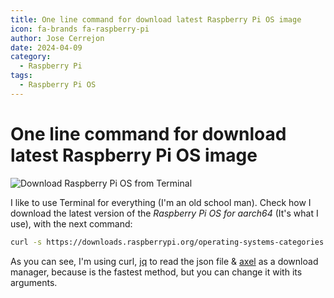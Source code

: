 ```yaml
---
title: One line command for download latest Raspberry Pi OS image
icon: fa-brands fa-raspberry-pi
author: Jose Cerrejon
date: 2024-04-09
category:
  - Raspberry Pi
tags:
  - Raspberry Pi OS
---
```

# One line command for download latest Raspberry Pi OS image

![Download Raspberry Pi OS from Terminal](/images/2024/04/rpios_dload.png "Download Raspberry Pi OS from Terminal")

I like to use Terminal for everything (I'm an old school man). Check how I download the latest version of the _Raspberry Pi OS for aarch64_ (It's what I use), with the next command:

```sh
curl -s https://downloads.raspberrypi.org/operating-systems-categories.json | jq -r '.[0].images[0].urlHttp' | xargs axel -n 4 -k
```

As you can see, I'm using curl, [jq](https://jqlang.github.io/jq/) to read the json file & [axel](https://github.com/axel-download-accelerator/axel) as a download manager, because is the fastest method, but you can change it with its arguments.